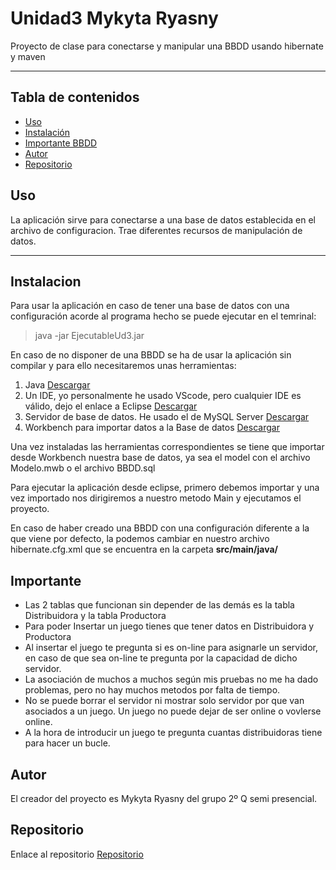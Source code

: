 # Unidad3 Mykyta Ryasny

Proyecto de clase para conectarse y manipular una BBDD usando hibernate y maven

---

## Tabla de contenidos

- [Uso](#uso)
- [Instalación](#instalacion)
- [Importante BBDD](#Importante)
- [Autor](Autor)
- [Repositorio](Repositorio)

## Uso

La aplicación sirve para conectarse a una base de datos establecida en el archivo de configuracion. Trae diferentes recursos de manipulación de datos.

---

## Instalacion

Para usar la aplicación en caso de tener una base de datos con una configuración acorde al programa hecho se puede ejecutar en el temrinal:

> java -jar EjecutableUd3.jar

En caso de no disponer de una BBDD se ha de usar la aplicación sin compilar y para ello necesitaremos unas herramientas:

1. Java [Descargar](https://www.java.com/en/download/)
2. Un IDE, yo personalmente he usado VScode, pero cualquier IDE es válido, dejo el enlace a Eclipse [Descargar](https://www.eclipse.org/downloads/)
3. Servidor de base de datos. He usado el de MySQL Server [Descargar](https://dev.mysql.com/downloads/mysql/)
4. Workbench para importar datos a la Base de datos [Descargar](https://www.mysql.com/products/workbench/)

Una vez instaladas las herramientas correspondientes se tiene que importar desde Workbench nuestra base de datos, ya sea el model con el archivo Modelo.mwb o el archivo BBDD.sql

<p>

Para ejecutar la aplicación desde eclipse, primero debemos importar y una vez importado nos dirigiremos a nuestro metodo Main y ejecutamos el proyecto.

<p>

En caso de haber creado una BBDD con una configuración diferente a la que viene por defecto, la podemos cambiar en nuestro archivo hibernate.cfg.xml que se encuentra en la carpeta **src/main/java/**

## Importante

- Las 2 tablas que funcionan sin depender de las demás es la tabla Distribuidora y la tabla Productora
- Para poder Insertar un juego tienes que tener datos en Distribuidora y Productora
- Al insertar el juego te pregunta si es on-line para asignarle un servidor, en caso de que sea on-line te pregunta por la capacidad de dicho servidor.
- La asociación de muchos a muchos según mis pruebas no me ha dado problemas, pero no hay muchos metodos por falta de tiempo.
- No se puede borrar el servidor ni mostrar solo servidor por que van asociados a un juego. Un juego no puede dejar de ser online o vovlerse online.
- A la hora de introducir un juego te pregunta cuantas distribuidoras tiene para hacer un bucle.

## Autor

El creador del proyecto es Mykyta Ryasny del grupo 2º Q semi presencial.

<p>

## Repositorio
Enlace al repositorio [Repositorio](https://github.com/MykytaProject/ORMhibernate)
